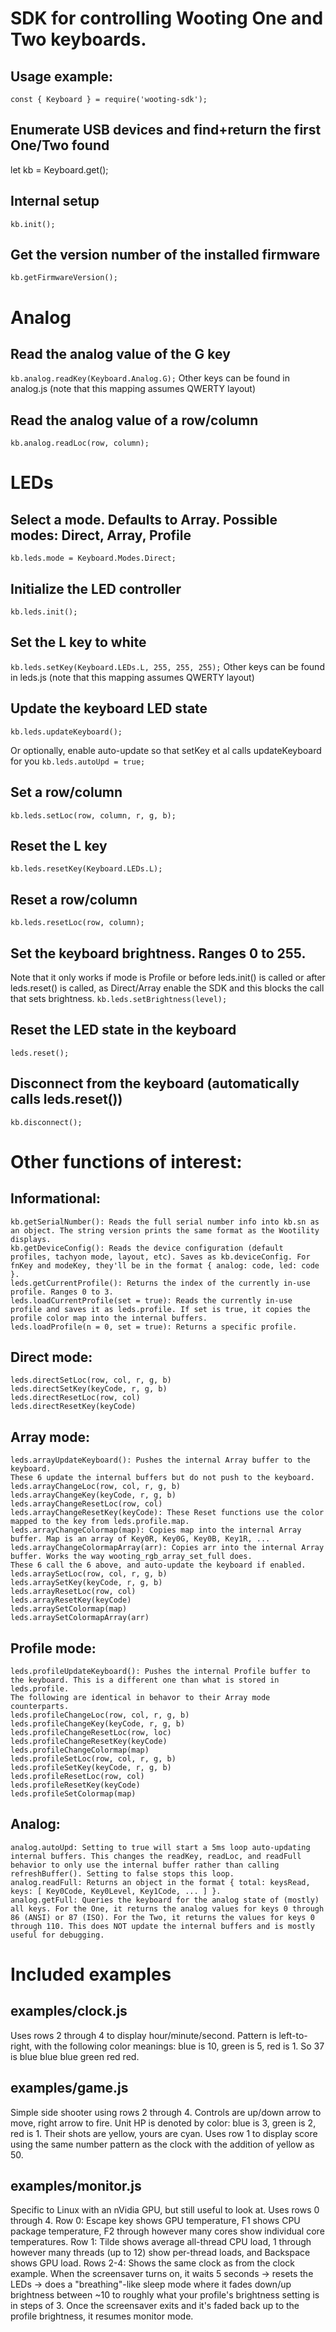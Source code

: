 # SDK for controlling Wooting One and Two keyboards.

## Usage example:

`const { Keyboard } = require('wooting-sdk');`

## Enumerate USB devices and find+return the first One/Two found
let kb = Keyboard.get();

## Internal setup
`kb.init();`

## Get the version number of the installed firmware
`kb.getFirmwareVersion();`

# Analog

## Read the analog value of the G key
`kb.analog.readKey(Keyboard.Analog.G);`
Other keys can be found in analog.js (note that this mapping assumes QWERTY layout)

## Read the analog value of a row/column
`kb.analog.readLoc(row, column);`

# LEDs

## Select a mode. Defaults to Array. Possible modes: Direct, Array, Profile
`kb.leds.mode = Keyboard.Modes.Direct;`

## Initialize the LED controller
`kb.leds.init();`

## Set the L key to white
`kb.leds.setKey(Keyboard.LEDs.L, 255, 255, 255);`
Other keys can be found in leds.js (note that this mapping assumes QWERTY layout)

## Update the keyboard LED state
`kb.leds.updateKeyboard();`

Or optionally, enable auto-update so that setKey et al calls updateKeyboard for you
`kb.leds.autoUpd = true;`

## Set a row/column
`kb.leds.setLoc(row, column, r, g, b);`

## Reset the L key
`kb.leds.resetKey(Keyboard.LEDs.L);`

## Reset a row/column
`kb.leds.resetLoc(row, column);`

## Set the keyboard brightness. Ranges 0 to 255.  
Note that it only works if mode is Profile or before leds.init() is called or after leds.reset() is called, as Direct/Array enable the SDK and this blocks the call that sets brightness.
`kb.leds.setBrightness(level);`

## Reset the LED state in the keyboard
`leds.reset();`

## Disconnect from the keyboard (automatically calls leds.reset())
`kb.disconnect();`


# Other functions of interest:

## Informational:
```
kb.getSerialNumber(): Reads the full serial number info into kb.sn as an object. The string version prints the same format as the Wootility displays.
kb.getDeviceConfig(): Reads the device configuration (default profiles, tachyon mode, layout, etc). Saves as kb.deviceConfig. For fnKey and modeKey, they'll be in the format { analog: code, led: code }.
leds.getCurrentProfile(): Returns the index of the currently in-use profile. Ranges 0 to 3.
leds.loadCurrentProfile(set = true): Reads the currently in-use profile and saves it as leds.profile. If set is true, it copies the profile color map into the internal buffers.
leds.loadProfile(n = 0, set = true): Returns a specific profile.
```

## Direct mode:
```
leds.directSetLoc(row, col, r, g, b)
leds.directSetKey(keyCode, r, g, b)
leds.directResetLoc(row, col)
leds.directResetKey(keyCode)
```

## Array mode:
```
leds.arrayUpdateKeyboard(): Pushes the internal Array buffer to the keyboard.
These 6 update the internal buffers but do not push to the keyboard.
leds.arrayChangeLoc(row, col, r, g, b)
leds.arrayChangeKey(keyCode, r, g, b)
leds.arrayChangeResetLoc(row, col)
leds.arrayChangeResetKey(keyCode): These Reset functions use the color mapped to the key from leds.profile.map.
leds.arrayChangeColormap(map): Copies map into the internal Array buffer. Map is an array of Key0R, Key0G, Key0B, Key1R, ...
leds.arrayChangeColormapArray(arr): Copies arr into the internal Array buffer. Works the way wooting_rgb_array_set_full does.
These 6 call the 6 above, and auto-update the keyboard if enabled.
leds.arraySetLoc(row, col, r, g, b)
leds.arraySetKey(keyCode, r, g, b)
leds.arrayResetLoc(row, col)
leds.arrayResetKey(keyCode)
leds.arraySetColormap(map)
leds.arraySetColormapArray(arr)
```

## Profile mode:
```
leds.profileUpdateKeyboard(): Pushes the internal Profile buffer to the keyboard. This is a different one than what is stored in leds.profile.
The following are identical in behavor to their Array mode counterparts.
leds.profileChangeLoc(row, col, r, g, b)
leds.profileChangeKey(keyCode, r, g, b)
leds.profileChangeResetLoc(row, loc)
leds.profileChangeResetKey(keyCode)
leds.profileChangeColormap(map)
leds.profileSetLoc(row, col, r, g, b)
leds.profileSetKey(keyCode, r, g, b)
leds.profileResetLoc(row, col)
leds.profileResetKey(keyCode)
leds.profileSetColormap(map)
```

## Analog:
```
analog.autoUpd: Setting to true will start a 5ms loop auto-updating internal buffers. This changes the readKey, readLoc, and readFull behavior to only use the internal buffer rather than calling refreshBuffer(). Setting to false stops this loop.
analog.readFull: Returns an object in the format { total: keysRead, keys: [ Key0Code, Key0Level, Key1Code, ... ] }.
analog.getFull: Queries the keyboard for the analog state of (mostly) all keys. For the One, it returns the analog values for keys 0 through 86 (ANSI) or 87 (ISO). For the Two, it returns the values for keys 0 through 110. This does NOT update the internal buffers and is mostly useful for debugging.
```

# Included examples

## examples/clock.js
Uses rows 2 through 4 to display hour/minute/second.
Pattern is left-to-right, with the following color meanings: blue is 10, green is 5, red is 1.
So 37 is blue blue blue green red red.

## examples/game.js
Simple side shooter using rows 2 through 4.
Controls are up/down arrow to move, right arrow to fire.
Unit HP is denoted by color: blue is 3, green is 2, red is 1.
Their shots are yellow, yours are cyan.
Uses row 1 to display score using the same number pattern as the clock with the addition of yellow as 50.

## examples/monitor.js
Specific to Linux with an nVidia GPU, but still useful to look at.
Uses rows 0 through 4.
Row 0: Escape key shows GPU temperature, F1 shows CPU package temperature, F2 through however many cores show individual core temperatures.
Row 1: Tilde shows average all-thread CPU load, 1 through however many threads (up to 12) show per-thread loads, and Backspace shows GPU load.
Rows 2-4: Shows the same clock as from the clock example.
When the screensaver turns on, it waits 5 seconds -> resets the LEDs -> does a "breathing"-like sleep mode where it fades down/up brightness between ~10 to roughly what your profile's brightness setting is in steps of 3. Once the screensaver exits and it's faded back up to the profile brightness, it resumes monitor mode.
  
